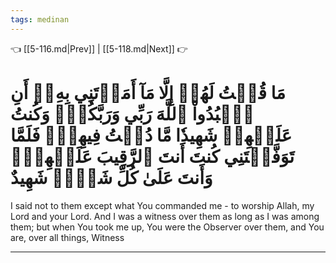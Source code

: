 ```yaml
---
tags: medinan
---
```


👈 [[5-116.md|Prev]] | [[5-118.md|Next]] 👉

# مَا قُلۡتُ لَهُمۡ إِلَّا مَآ أَمَرۡتَنِي بِهِۦٓ أَنِ ٱعۡبُدُواْ ٱللَّهَ رَبِّي وَرَبَّكُمۡۚ وَكُنتُ عَلَيۡهِمۡ شَهِيدٗا مَّا دُمۡتُ فِيهِمۡۖ فَلَمَّا تَوَفَّيۡتَنِي كُنتَ أَنتَ ٱلرَّقِيبَ عَلَيۡهِمۡۚ وَأَنتَ عَلَىٰ كُلِّ شَيۡءٖ شَهِيدٌ

I said not to them except what You commanded me - to worship Allah, my Lord and your Lord. And I was a witness over them as long as I was among them; but when You took me up, You were the Observer over them, and You are, over all things, Witness

---


